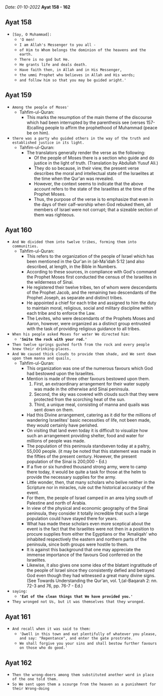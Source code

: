 *Date: 01-10-2022*
**Ayat 158 - 162**

## Ayat 158

- `[Say, O Muhammad]:`
  - `'O men!`
  - `I am Allah's Messenger to you all - `
  - `of Him to Whom belongs the dominion of the heavens and the earth.`
  - `There is no god but He.`
  - `He grants life and deals death.`
  - `Have faith then, in Allah and in His Messenger,`
  - `the ummi Prophet who believes in Allah and His words;`
  - `and follow him so that you may be guided aright.'`

## Ayat 159

- `Among the people of Moses'`
  - Tahfim-ul-Quran:    
    - This marks the resumption of the main theme of the discourse which had been interrupted by the parenthesis see (verses 157-8)calling people to affirm the prophethood of Muhammad (peace be on him).
- `there was a party who guided others in the way of the truth and established justice in its light.`
  - Tahfim-ul-Quran:
    - The translators generally render the verse as the following:
      - Of the people of Moses there is a section who guide and do justice in the light of truth. (Translation by Abdullah Yusuf Ali.)
      - They do so because, in their view, the present verse describes the moral and intellectual state of the Israelites at the time when the Qur'an was revealed. 
      - However, the context seems to indicate that the above account refers to the state of the Israelites at the time of the Prophet Moses.
      - Thus, the purpose of the verse is to emphasize that even in the days of their calf-worship when God rebuked them, all members of Israel were not corrupt; that a sizeable section of them was righteous.

## Ayat 160

- `And We divided them into twelve tribes, forming them into communities.`
  - Tahfim-ul-Quran:
    - This refers to the organization of the people of Israel which has been mentioned in the Qur'an in (al-Ma'idah 5:12 )and also described, at length, in the Bible in Numbers.
    - According to these sources, in compliance with God's command the Prophet Moses first conducted the census of the Israelites in the wilderness of Sinai.
    - He registered their twelve tribes, ten of whom were descendants of the Prophet Jacob, and the remaining two descendants of the Prophet Joseph, as separate and distinct tribes.
    - He appointed a chief for each tribe and assigned to him the duty to maintain moral, religious, social and military discipline within each tribe and to enforce the Law.
    - The Levites, who were descendants of the Prophets Moses and Aaron, however, were organized as a distinct group entrusted with the task of providing religious guidance to all tribes.
- `When his people asked Moses for water We directed him:`
  - **`'Smite the rock with your rod.'`**
- `Then twelve springs gushed forth from the rock and every people knew their drinking-places.`
- `And We caused thick clouds to provide them shade, and We sent down upon them manna and quails,`
  - Tahfim-ul-Quran:
    - This organization was one of the numerous favours which God had bestowed upon the Israelites.
    - Mention is made of three other favours bestowed upon them.
      1. First, an extraordinary arrangement for their water supply was made in the otherwise arid Sinai peninsula.
      2. Second, the sky was covered with clouds such that they were protected from the scorching heat of the sun.
      3. Third, a unique meal, consisting of manna and quails was sent down on them.
    - Had this Divine arrangement, catering as it did for the millions of wandering Israelites' basic necessities of life, not been made, they would certainly have perished.
    - On visiting that land even today it is difficult to visualize how such an arrangement providing shelter, food and water for millions of people was made.
    - The population of this peninsula standseven today at a paltry, 55,000 people. (it may be noted that this statement was made in the fifties of the present century. However, the present population of the Sinai is 200,000 - Ed.)
    - If a five or six hundred thousand strong army, were to camp there today, it would be quite a task for those at the helm to provide the necessary supplies for the army.
    - Little wonder, then, that many scholars who belive neither in the Scripture nor in miracles, rule out the historical accuracy of the event.
    - For them, the people of Israel camped in an area lying south of Palestine and north of Arabia.
    - In view of the physical and economic geography of the Sinai peninsula, they consider it totally incredible that such a large population could have stayed there for years.
    - What has made these scholars even more sceptical about the event is the fact that the Israelites were not then in a position to procure supplies from either the Egyptians or the 'Amaliqah' who inhabited respectively the eastern and northern parts of the peninsula, since both groups were hostile to them.
    - It is against this background that one may appreciate the immense importance of the favours God conferred on the Israelites. 
    - Likewise, it also gives one some idea of the blatant ingratitude of the people of Israel since they consistently defied and betrayed God even though they had witnessed a great many divine signs. (See Towards Understanding the Qur'an, vol. 1,(al-Baqarah 2: nn. 72-3 and 76, pp. 76-7 - Ed.)
- `saying:`
  - **`'Eat of the clean things that We have provided you.'`**
- `They wronged not Us, but it was themselves that they wronged.`


## Ayat 161

- `And recall when it was said to them:`
  - `'Dwell in this town and eat plentifully of whatever you please, and say: "Repentance", and enter the gate prostrate.`
  - `We shall forgive you your sins and shall bestow further favours on those who do good.'`


## Ayat 162

- `Then the wrong-doers among them substituted another word in place of the one told them.`
- `So We sent upon them a scourge from the heaven as a punishment for their Wrong-doing`
